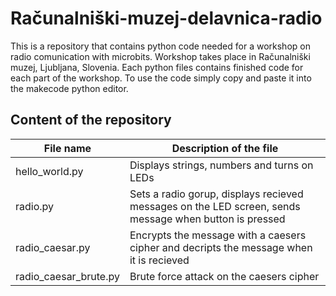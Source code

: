 # Računalniški-muzej-delavnica-radio
This is a repository that contains python code needed for a workshop on radio comunication with microbits. Workshop takes place in Računalniški muzej, Ljubljana, Slovenia.
Each python files contains finished code for each part of the workshop. To use the code simply copy and paste it into the makecode python editor. 

## Content of the repository

| File name             | Description of the file                                                                                |
| --------------------- |--------------------------------------------------------------------------------------------------------|
| hello_world.py        | Displays strings, numbers and turns on LEDs                                                            |
| radio.py              | Sets a radio gorup, displays recieved messages on the LED screen, sends message when button is pressed |
| radio_caesar.py       | Encrypts the message with a caesers cipher and decripts the message when it is recieved                |
| radio_caesar_brute.py | Brute force attack on the caesers cipher                                                               |


